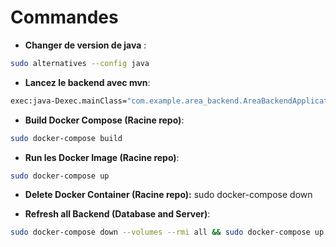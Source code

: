 # Commandes

- **Changer de version de java** : 
```bash
sudo alternatives --config java
```

- **Lancez le backend avec mvn**:
```bash
exec:java-Dexec.mainClass="com.example.area_backend.AreaBackendApplication” (ou bien mvn spring-boot:run)
```
- **Build Docker Compose (Racine repo)**:
```bash
sudo docker-compose build
```
- **Run les Docker Image (Racine repo)**:
```bash
sudo docker-compose up
```
- **Delete Docker Container (Racine repo):** sudo docker-compose down

- **Refresh all Backend (Database and Server)**:
```bash
sudo docker-compose down --volumes --rmi all && sudo docker-compose up --build
```
